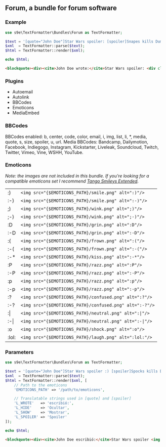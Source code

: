 <h2>Forum, a bundle for forum software</h2>

### Example

```php
use s9e\TextFormatter\Bundles\Forum as TextFormatter;

$text = '[quote="John Doe"]Star Wars spoiler: [spoiler]Snapes kills Dumbledore[/spoiler][/quote]';
$xml  = TextFormatter::parse($text);
$html = TextFormatter::render($xml);

echo $html;
```
```html
<blockquote><div><cite>John Doe wrote:</cite>Star Wars spoiler: <div class="spoiler"><div class="spoiler-header"><button onclick="var a=parentNode.nextSibling.style,b=firstChild.style,c=lastChild.style;''!==a.display?(a.display=c.display='',b.display='none'):(a.display=c.display='none',b.display='')"><span>Show</span><span style="display:none">Hide</span></button><span class="spoiler-title">Spoiler </span></div><div class="spoiler-content" style="display:none">Snapes kills Dumbledore</div></div></div></blockquote>
```

### Plugins

 * Autoemail
 * Autolink
 * BBCodes
 * Emoticons
 * MediaEmbed

### BBCodes

BBCodes enabled: b, center, code, color, email, i, img, list, li, *, media, quote, s, size, spoiler, u, url.
Media BBCodes: Bandcamp, Dailymotion, Facebook, Indiegogo, Instagram, Kickstarter, Liveleak, Soundcloud, Twitch, Twitter, Vimeo, Vine, WSHH, YouTube.

### Emoticons

*Note: the images are not included in this bundle. If you're looking for a compatible emoticons set I recommend [Tango Smileys Extended](http://wordpress.org/plugins/tango-smileys-extended/screenshots/).*

<table>
<tr><td>:)</td><td><code>&lt;img src="{$EMOTICONS_PATH}/smile.png" alt=":)"/&gt;</td></tr>
<tr><td>:-)</td><td><code>&lt;img src="{$EMOTICONS_PATH}/smile.png" alt=":-)"/&gt;</td></tr>
<tr><td>;)</td><td><code>&lt;img src="{$EMOTICONS_PATH}/wink.png" alt=";)"/&gt;</td></tr>
<tr><td>;-)</td><td><code>&lt;img src="{$EMOTICONS_PATH}/wink.png" alt=";-)"/&gt;</td></tr>
<tr><td>:D</td><td><code>&lt;img src="{$EMOTICONS_PATH}/grin.png" alt=":D"/&gt;</td></tr>
<tr><td>:-D</td><td><code>&lt;img src="{$EMOTICONS_PATH}/grin.png" alt=":-D"/&gt;</td></tr>
<tr><td>:(</td><td><code>&lt;img src="{$EMOTICONS_PATH}/frown.png" alt=":("/&gt;</td></tr>
<tr><td>:-(</td><td><code>&lt;img src="{$EMOTICONS_PATH}/frown.png" alt=":-("/&gt;</td></tr>
<tr><td>:-*</td><td><code>&lt;img src="{$EMOTICONS_PATH}/kiss.png" alt=":-*"/&gt;</td></tr>
<tr><td>:P</td><td><code>&lt;img src="{$EMOTICONS_PATH}/razz.png" alt=":P"/&gt;</td></tr>
<tr><td>:-P</td><td><code>&lt;img src="{$EMOTICONS_PATH}/razz.png" alt=":-P"/&gt;</td></tr>
<tr><td>:p</td><td><code>&lt;img src="{$EMOTICONS_PATH}/razz.png" alt=":p"/&gt;</td></tr>
<tr><td>:-p</td><td><code>&lt;img src="{$EMOTICONS_PATH}/razz.png" alt=":-p"/&gt;</td></tr>
<tr><td>:?</td><td><code>&lt;img src="{$EMOTICONS_PATH}/confused.png" alt=":?"/&gt;</td></tr>
<tr><td>:-?</td><td><code>&lt;img src="{$EMOTICONS_PATH}/confused.png" alt=":-?"/&gt;</td></tr>
<tr><td>:|</td><td><code>&lt;img src="{$EMOTICONS_PATH}/neutral.png" alt=":|"/&gt;</td></tr>
<tr><td>:-|</td><td><code>&lt;img src="{$EMOTICONS_PATH}/neutral.png" alt=":-|"/&gt;</td></tr>
<tr><td>:o</td><td><code>&lt;img src="{$EMOTICONS_PATH}/shock.png" alt=":o"/&gt;</td></tr>
<tr><td>:lol:</td><td><code>&lt;img src="{$EMOTICONS_PATH}/laugh.png" alt=":lol:"/&gt;</td></tr>
</table>

### Parameters

```php
use s9e\TextFormatter\Bundles\Forum as TextFormatter;

$text = '[quote="John Doe"]Star Wars spoiler :) [spoiler]Spocks kills Dumbledore[/spoiler][/quote]';
$xml  = TextFormatter::parse($text);
$html = TextFormatter::render($xml, [
	// Path to the emoticons
	'EMOTICONS_PATH' => '/path/to/emoticons',

	// Translatable strings used in [quote] and [spoiler]
	'L_WROTE'   => 'escribió:',
	'L_HIDE'    => 'Ocultar',
	'L_SHOW'    => 'Mostrar',
	'L_SPOILER' => 'Spoiler'
]);

echo $html;
```
```html
<blockquote><div><cite>John Doe escribió:</cite>Star Wars spoiler <img src="/path/to/emoticons/smile.png" alt=":)"> <div class="spoiler"><div class="spoiler-header"><button onclick="var a=parentNode.nextSibling.style,b=firstChild.style,c=lastChild.style;''!==a.display?(a.display=c.display='',b.display='none'):(a.display=c.display='none',b.display='')"><span>Mostrar</span><span style="display:none">Ocultar</span></button><span class="spoiler-title">Spoiler </span></div><div class="spoiler-content" style="display:none">Spocks kills Dumbledore</div></div></div></blockquote>
```
